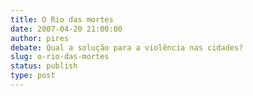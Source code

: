```yaml
---
title: O Rio das mortes
date: 2007-04-20 21:00:00
author: pires
debate: Qual a solução para a violência nas cidades?
slug: o-rio-das-mortes
status: publish 
type: post
---
```



